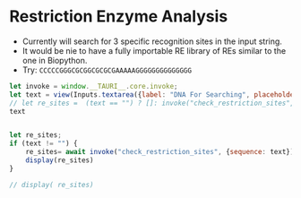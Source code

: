 # Restriction Enzyme Analysis

- Currently will search for 3 specific recognition sites in the input string.
- It would be nie to have a fully importable RE library of REs similar to the one in Biopython.
- Try: `CCCCCGGGCGCGGCGCGCGAAAAAGGGGGGGGGGGGGG`


```js
let invoke = window.__TAURI__.core.invoke;
let text = view(Inputs.textarea({label: "DNA For Searching", placeholder: "DNA Goes here", submit: true}));
// let re_sites =  (text == "") ? []: invoke("check_restriction_sites", {sequence: text})
text
```

```js

let re_sites;
if (text != "") {
    re_sites= await invoke("check_restriction_sites", {sequence: text});
    display(re_sites)
}

// display( re_sites)

```


